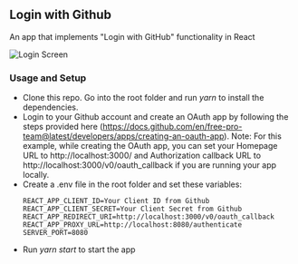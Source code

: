 ## Login with Github

An app that implements "Login with GitHub" functionality in React

![Login Screen](https://imgur.com/wW6k2HF.png)

### Usage and Setup

- Clone this repo. Go into the root folder and run _yarn_ to install the dependencies.
- Login to your Github account and create an OAuth app by following the steps provided here (https://docs.github.com/en/free-pro-team@latest/developers/apps/creating-an-oauth-app). Note: For this example, while creating the OAuth app, you can set your Homepage URL to http://localhost:3000/ and Authorization callback URL to http://localhost:3000/v0/oauth_callback if you are running your app locally.
- Create a .env file in the root folder and set these variables:
  ```
  REACT_APP_CLIENT_ID=Your Client ID from Github
  REACT_APP_CLIENT_SECRET=Your Client Secret from Github
  REACT_APP_REDIRECT_URI=http://localhost:3000/v0/oauth_callback
  REACT_APP_PROXY_URL=http://localhost:8080/authenticate
  SERVER_PORT=8080
  ```
- Run _yarn start_ to start the app
